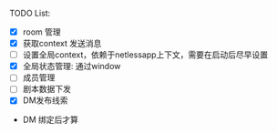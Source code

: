
TODO List:  

- [x] room 管理
- [x] 获取context 发送消息
- [ ] 设置全局context，依赖于netlessapp上下文，需要在启动后尽早设置
- [x] 全局状态管理: 通过window
- [ ] 成员管理
- [ ] 剧本数据下发
- [x] DM发布线索

- DM 绑定后才算